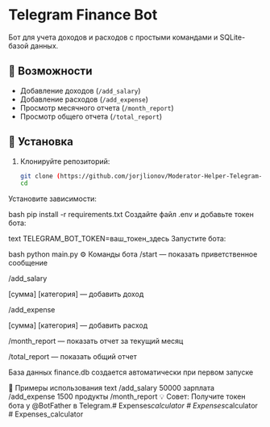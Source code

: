 # Telegram Finance Bot

Бот для учета доходов и расходов с простыми командами и SQLite-базой данных.

## 📌 Возможности
- Добавление доходов (`/add_salary`)
- Добавление расходов (`/add_expense`)
- Просмотр месячного отчета (`/month_report`)
- Просмотр общего отчета (`/total_report`)

## 🚀 Установка

1. Клонируйте репозиторий:
   ```bash
   git clone (https://github.com/jorjlionov/Moderator-Helper-Telegram-Bot.git)
   cd 
Установите зависимости:

bash
pip install -r requirements.txt
Создайте файл .env и добавьте токен бота:

text
TELEGRAM_BOT_TOKEN=ваш_токен_здесь
Запустите бота:

bash
python main.py
⚙️ Команды бота
/start — показать приветственное сообщение

/add_salary 

[сумма] [категория] — добавить доход

/add_expense 

[сумма] [категория] — добавить расход

/month_report — показать отчет за текущий месяц

/total_report — показать общий отчет

База данных finance.db создается автоматически при первом запуске

📝 Примеры использования
text
/add_salary 50000 зарплата
/add_expense 1500 продукты
/month_report
💡 Совет: Получите токен бота у @BotFather в Telegram.#   E x p e n s e s _ c a l c u l a t o r  
 #   E x p e n s e s _ c a l c u l a t o r  
 #   E x p e n s e s _ c a l c u l a t o r  
 